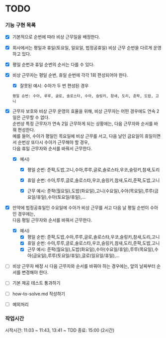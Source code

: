 # TODO

### 기능 구현 목록
- [x]  기본적으로 순번에 따라 비상 근무일을 배정한다.
- [x]  회사에서는 평일과 휴일(토요일, 일요일, 법정공휴일) 비상 근무 순번을 다르게 운영하고 있다.
- [x]  평일 순번과 휴일 순번의 순서는 다를 수 있다.
- [x]  비상 근무자는 평일 순번, 휴일 순번에 각각 1회 편성되어야 한다.
    - [x]  잘못된 예시: 수아가 두 번 편성된 경우
      ```
      평일 순번: 수아, 루루, 글로, 솔로스타, 수아, 슬링키, 참새, 도리, 준팍, 도밥, 고니
      ```
- [x]  근무자 보호와 비상 근무 운영의 효율을 위해, 비상 근무자는 어떤 경우에도 연속 2일은 근무할 수 없다.   
  순번상 특정 근무자가 연속 2일 근무하게 되는 상황에는, 다음 근무자와 순서를 바꿔 편성한다.    
  예를 들어, 수아가 평일인 목요일에 비상 근무를 서고, 다음 날인 금요일이 휴일이면서 순번상 또다시 수아가 근무해야 할 경우,    
  다음 휴일 근무자와 순서를 바꿔서 근무한다.
    - [x]  예시)
        - [x]  평일 순번: 준팍,도밥,고니,수아,루루,글로,솔로스타,우코,슬링키,참새,도리
        - [x]  휴일 순번: 수아,루루,글로,솔로스타,우코,슬링키,참새,도리,준팍,도밥,고니
        - [x]  근무 예시: 준팍(월요일),도밥(화요일),고니(수요일),수아(목요일),루루(금요일/휴일),수아(토요일/휴일),...


- [x]  만약에 법정공휴일인 수요일에 수아가 비상 근무를 서고 다음 날 평일 순번이 수아인 경우에는,   
  다음 평일 근무자와 순서를 바꿔서 근무한다.
    - [x]  예시)
        - [x]  평일 순번: 준팍,도밥,수아,루루,글로,솔로스타,우코,슬링키,참새,도리,고니
        - [x]  휴일 순번: 수아,루루,글로,솔로스타,우코,슬링키,참새,도리,준팍,도밥,고니
        - [x]  근무 예시: 준팍(월요일),도밥(화요일),수아(수요일/휴일),루루(목요일),수아(금요일),루루(토요일/휴일),글로(일요일/휴일),...

- [ ]  비상 근무자 배정 시 다음 근무자와 순서를 바꿔야 하는 경우에는, 앞의 날짜부터 순서를 변경해야 한다.    

- [ ]  기본 제공 테스트 통과하기
- [ ]  how-to-solve.md 작성하기
- [ ]  예외처리

### 작업시간
시작시간: 11:03 ~ 11:43, 13:41 ~ 
TDD 종료: 15:00 (2시간)
